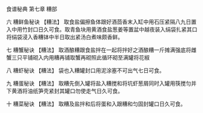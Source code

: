 食谱秘典 第七章 糟部

六 糟鲜鱼秘诀
【糟法】
取食盐偏擦鱼体跟好酒茴香末入缸中用石压紧隔八九日置入中用竹封口日久可食。取青鱼块用黄酒食盐葱姜等置盆中越夜装入绢袋扎紧其口将绢袋浸入香糟钵中半日取出紧汤白煮味颇香鲜。

七 糟蟹秘诀
【糟法】
取酒酿糟跟食盐拌在一起将拌好之酒酿糟一斤摊满强底将雌蟹三只平铺砌入内用糟再铺取蟹再砌照此循环砌至满罐将花椒

八 糟虾秘诀
【糟法】
袋也入糟罐封口用泥涂塞不可出气七日可食。

九 糟蛋秘诀
【糟法】
取糟先倒入罐将盐入糟搅和将坑虾葱屑同时入罐用筷搅匀并下黄酒将油纸笋壳紧封其罐口勿使走气日久可食。

十 糟菜秘诀
【糟法】
取糟及盐拌和后将蛋和入跟糟和匀固封罐口日久可食。